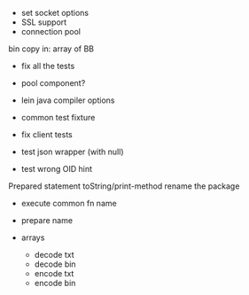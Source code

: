 - set socket options
- SSL support
- connection pool

bin copy in: array of BB

- fix all the tests

- pool component?
- lein java compiler options
- common test fixture
- fix client tests
- test json wrapper (with null)
- test wrong OID hint

Prepared statement toString/print-method
rename the package

- execute common fn name
- prepare name

- arrays
  - decode txt
  - decode bin
  - encode txt
  - encode bin
